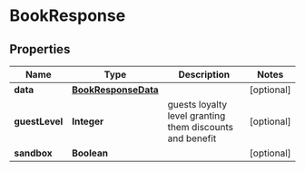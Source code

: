 

# BookResponse


## Properties

| Name | Type | Description | Notes |
|------------ | ------------- | ------------- | -------------|
|**data** | [**BookResponseData**](BookResponseData.md) |  |  [optional] |
|**guestLevel** | **Integer** | guests loyalty level granting them discounts and benefit |  [optional] |
|**sandbox** | **Boolean** |  |  [optional] |



